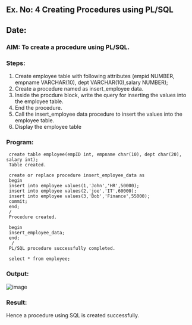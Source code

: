## Ex. No: 4 Creating Procedures using PL/SQL
## Date:
### AIM: To create a procedure using PL/SQL.

### Steps:
1. Create employee table with following attributes (empid NUMBER, empname VARCHAR(10), dept VARCHAR(10),salary NUMBER);
2. Create a procedure named as insert_employee data.
3. Inside the procdure block, write the query for inserting the values into the employee table.
4. End the procedure.
5. Call the insert_employee data procedure to insert the values into the employee table.
6. Display the employee table

### Program:

```
 create table employee(empID int, empname char(10), dept char(20), salary int);
 Table created.

 create or replace procedure insert_employee_data as
 begin
 insert into employee values(1,'John','HR',50000);
 insert into employee values(2,'joe','IT',60000);
 insert into employee values(3,'Bob','Finance',55000);
 commit;
 end;
 /
 Procedure created.

 begin
 insert_employee_data;
 end;
  /
 PL/SQL procedure successfully completed.

 select * from employee;
```

### Output:

![image](https://github.com/Sujithra-dhayalan/Ex-No-4-Creating-Procedures-using-PL-SQL/assets/115523950/764e2cf0-83b4-4da6-b9c1-86ca37e6a87f)


### Result:
Hence a procedure using  SQL is created successfully. 

